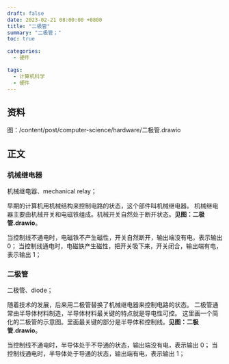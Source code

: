 ```yaml
---
draft: false
date: 2023-02-21 08:00:00 +0800
title: "二极管"
summary: "二极管；"
toc: true

categories:
  - 硬件

tags:
  - 计算机科学
  - 硬件
---
```


## 资料

图：/content/post/computer-science/hardware/二极管.drawio

## 正文

### 机械继电器

机械继电器、mechanical relay；

早期的计算机用机械结构来控制电路的状态，这个部件叫机械继电器。
机械继电器主要由机械开关和电磁铁组成。机械开关自然处于断开状态。**见图：二极管.drawio**。

当控制线不通电时，电磁铁不产生磁性，开关自然断开，输出端没有电，表示输出 0；
当控制线通电时，电磁铁产生磁性，把开关吸下来，开关闭合，输出端有电，表示输出 1；

### 二极管

二极管、diode；

随着技术的发展，后来用二极管替换了机械继电器来控制电路的状态。
二极管通常由半导体材料制造，半导体材料最关键的特点就是导电性可控。
这里画一个简化的二极管的示意图。里面最关键的部分是半导体和控制线。**见图：二极管.drawio**。

当控制线不通电时，半导体处于不导通的状态，输出端没有电，表示输出 0；
当控制线通电时，半导体处于导通的状态，输出端有电，表示输出 1；
